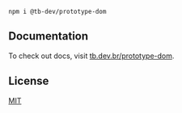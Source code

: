 ```
npm i @tb-dev/prototype-dom
```

## Documentation

To check out docs, visit [tb.dev.br/prototype-dom](https://tb.dev.br/prototype-dom).

## License

[MIT](https://github.com/ferreira-tb/prototype-dom/blob/main/LICENSE)
